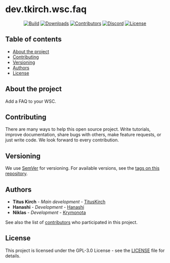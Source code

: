 # dev.tkirch.wsc.faq
<p align="center">
    <a href="https://travis-ci.org/tkirchDev/dev.tkirch.wsc.faq"><img src="https://img.shields.io/travis/tkirchDev/dev.tkirch.wsc.faq/master?label=Build&labelColor=30363D&color=2FBF50" alt="Build"></a>
    <a href="https://github.com/tkirchDev/dev.tkirch.wsc.faq/releases"><img src="https://img.shields.io/github/downloads/tkirchDev/dev.tkirch.wsc.faq/total?label=Downloads&labelColor=30363D&color=2FBF50" alt="Downloads"></a>
    <a href="https://github.com/tkirchDev/dev.tkirch.wsc.faq/graphs/contributors"><img src="https://img.shields.io/github/contributors/tkirchDev/dev.tkirch.wsc.faq?label=Contributors&labelColor=30363D&color=2FBF50" alt="Contributors"></a>
    <a href="https://discord.tkirch.dev"><img src="https://img.shields.io/discord/576562577769889805?label=Discord&labelColor=30363D&color=2FBF50&logoColor=959DA5&logo=Discord" alt="Discord"></a>
    <a href="https://github.com/tkirchDev/dev.tkirch.wsc.faq/blob/master/LICENSE"><img src="https://img.shields.io/github/license/tkirchDev/dev.tkirch.wsc.faq?label=License&labelColor=30363D&color=2FBF50" alt="License"></a>
</p>

## Table of contents

* [About the project](#about-the-project)
* [Contributing](#contributing)
* [Versioning](#versioning)
* [Authors](#authors)
* [License](#license)

## About the project

Add a FAQ to your WSC.

## Contributing
There are many ways to help this open source project. Write tutorials, improve documentation, share bugs with others, make feature requests, or just write code. We look forward to every contribution.

## Versioning

We use [SemVer](http://semver.org/) for versioning. For available versions, see the [tags on this repository](https://github.com/tkirchDev/dev.tkirch.wsc.faq/tags). 

## Authors

* **Titus Kirch** - *Main development* - [TitusKirch](https://github.com/TitusKirch)
* **Hanashi** - *Development* - [Hanashi](https://github.com/Hanashi)
* **Niklas** - *Development* - [Krymonota](https://github.com/Krymonota)

See also the list of [contributors](https://github.com/tkirchDev/dev.tkirch.wsc.faq/graphs/contributors) who participated in this project.

## License

This project is licensed under the GPL-3.0 License - see the [LICENSE](LICENSE) file for details.
